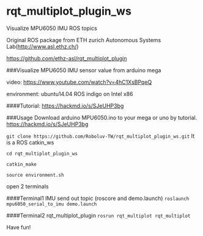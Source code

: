 # rqt_multiplot_plugin_ws
Visualize MPU6050 IMU ROS topics

Original ROS package from  ETH zurich Autonomous Systems Lab(http://www.asl.ethz.ch/)

https://github.com/ethz-asl/rqt_multiplot_plugin

###Visualize MPU6050 IMU sensor value from arduino mega

video:
https://www.youtube.com/watch?v=4hC1XsBPqeQ

environment:
ubuntu14.04 ROS indigo on Intel x86

####Tutorial:
https://hackmd.io/s/SJeUHP3bg

###Usage
Download arduino MPU6050.ino to your mega or uno 
by tutorial. https://hackmd.io/s/SJeUHP3bg


`git clone https://github.com/Roboluv-TW/rqt_multiplot_plugin_ws.git`
It is a ROS catkin_ws

`cd rqt_multiplot_plugin_ws`

`catkin_make`

`source environment.sh`

open 2 terminals 

####Terminal1  IMU send out topic (roscore and demo.launch)
`roslaunch mpu6050_serial_to_imu demo.launch`

####Terminal2  rqt_multiplot_plugin
`rosrun rqt_multiplot rqt_multiplot`

Have fun!
